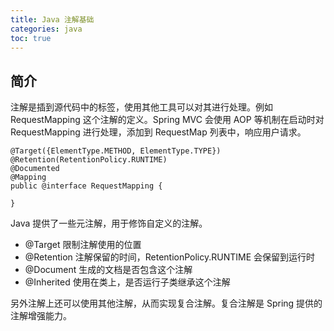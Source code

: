```yaml
---
title: Java 注解基础
categories: java
toc: true
---
```


## 简介

注解是插到源代码中的标签，使用其他工具可以对其进行处理。例如  RequestMapping 这个注解的定义。Spring MVC 会使用 AOP 等机制在启动时对 RequestMapping 进行处理，添加到 RequestMap 列表中，响应用户请求。

```
@Target({ElementType.METHOD, ElementType.TYPE})
@Retention(RetentionPolicy.RUNTIME)
@Documented
@Mapping
public @interface RequestMapping {
    
}
```

Java 提供了一些元注解，用于修饰自定义的注解。

- @Target 限制注解使用的位置
- @Retention 注解保留的时间，RetentionPolicy.RUNTIME 会保留到运行时
- @Document 生成的文档是否包含这个注解
- @Inherited 使用在类上，是否运行子类继承这个注解

另外注解上还可以使用其他注解，从而实现复合注解。复合注解是 Spring 提供的注解增强能力。
